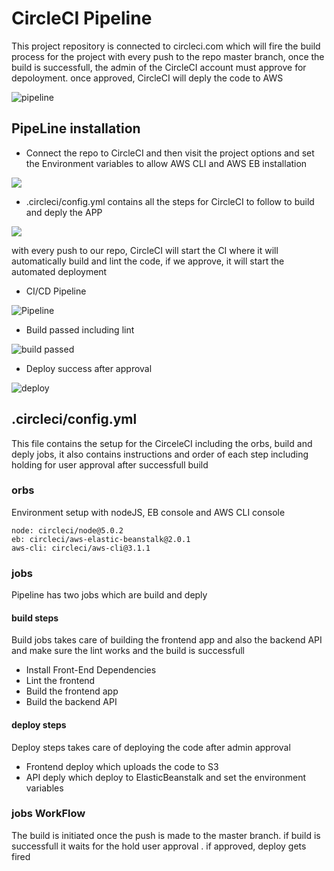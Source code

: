 # CircleCI Pipeline

This project repository is connected to circleci.com which will fire the build process for the project with every push to the repo master branch, once the build is successfull, the admin of the CircleCI account must approve for depoloyment. once approved, CircleCI will deply the code to AWS 

![pipeline](https://i.imgur.com/t1ApAoP.png)

## PipeLine installation
- Connect the repo to CircleCI and then visit the project options and set the Environment variables to allow AWS CLI and AWS EB installation 

![](https://i.imgur.com/8n2spSn.png)

- .circleci/config.yml contains all the steps for CircleCI to follow to build and deply the APP

![](https://i.imgur.com/DCs5LBL.png)

with every push to our repo, CircleCI will start the CI where it will automatically build and lint the code, if we approve, it will start the automated deployment


- CI/CD Pipeline

![Pipeline](https://i.imgur.com/jDoZwSd.png)

- Build passed including lint

![build passed](https://i.imgur.com/DpHJN3a.png)

- Deploy success after approval

![deploy](https://i.imgur.com/6sQOy7f.png)

## .circleci/config.yml

This file contains the setup for the CirceleCI including the orbs, build and deply jobs, it also contains instructions and order of each step including holding for user approval after successfull build 

### orbs

Environment setup with nodeJS, EB console and AWS CLI console

```
node: circleci/node@5.0.2
eb: circleci/aws-elastic-beanstalk@2.0.1
aws-cli: circleci/aws-cli@3.1.1
```

### jobs

Pipeline has two jobs which are build and deply 

#### build steps 

Build jobs takes care of building the frontend app and also the backend API and make sure the lint works and the build is successfull

- Install Front-End Dependencies
- Lint the frontend
- Build the frontend app
- Build the backend API      

#### deploy steps

Deploy steps takes care of deploying the code after admin approval

- Frontend deploy which uploads the code to S3
- API deply which deploy to ElasticBeanstalk and set the environment variables

### jobs WorkFlow

The build is initiated once the push is made to the master branch. if build is successfull it waits for the hold user approval
. if approved, deploy gets fired 